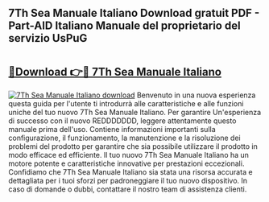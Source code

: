 ## 7Th Sea Manuale Italiano Download gratuit PDF - Part-AID Italiano Manuale del proprietario del servizio UsPuG

# <h2><a href="http://dfdl0eu.blite.top/?on=7Th+Sea+Manuale+Italiano">🔗Download 👉🔴 7Th Sea Manuale Italiano</a></h2>

[![7Th Sea Manuale Italiano download](https://i.imgur.com/lujVjoI.png)](http://dfdl0eu.blite.top/?on=7Th+Sea+Manuale+Italiano)
Benvenuto in una nuova esperienza questa guida per l'utente ti introdurrà alle caratteristiche e alle funzioni uniche del tuo nuovo 7Th Sea Manuale Italiano. Per garantire Un'esperienza di successo con il nuovo REDDDDDDD, leggere attentamente questo manuale prima dell'uso. Contiene informazioni importanti sulla configurazione, il funzionamento, la manutenzione e la risoluzione dei problemi del prodotto per garantire che sia possibile utilizzare il prodotto in modo efficace ed efficiente. Il tuo nuovo 7Th Sea Manuale Italiano ha un motore potente e caratteristiche innovative per prestazioni eccezionali. Confidiamo che 7Th Sea Manuale Italiano sia stata una risorsa accurata e dettagliata per i tuoi sforzi per padroneggiare il tuo nuovo dispositivo. In caso di domande o dubbi, contattare il nostro team di assistenza clienti.
